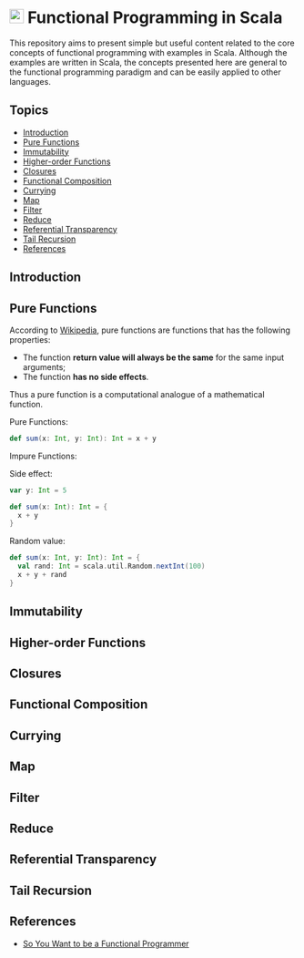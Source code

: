 # <img height=25 src="https://cdn.jsdelivr.net/gh/devicons/devicon/icons/scala/scala-original.svg" /> Functional Programming in Scala

This repository aims to present simple but useful content related to the core concepts of functional programming with examples in Scala.
Although the examples are written in Scala, the concepts presented here are general to the functional programming paradigm and can be easily applied to other languages.

## Topics

- [Introduction](#introduction)
- [Pure Functions](#pure-functions)
- [Immutability](#immutability)
- [Higher-order Functions](#higher-order-functions)
- [Closures](#closures)
- [Functional Composition](#functional-composition)
- [Currying](#currying)
- [Map](#map)
- [Filter](#filter)
- [Reduce](#reduce)
- [Referential Transparency](#referential-transparency)
- [Tail Recursion](#tail-recursion)
- [References](#references)

## Introduction

## Pure Functions

According to [Wikipedia](https://en.wikipedia.org/wiki/Pure_function), pure functions are functions that has the following properties:

- The function **return value will always be the same** for the same input arguments;
- The function **has no side effects**.

Thus a pure function is a computational analogue of a mathematical function.

Pure Functions:

```scala
def sum(x: Int, y: Int): Int = x + y
```

Impure Functions:

Side effect:

```scala
var y: Int = 5

def sum(x: Int): Int = {
  x + y
}
```

Random value:

```scala
def sum(x: Int, y: Int): Int = {
  val rand: Int = scala.util.Random.nextInt(100)
  x + y + rand
}
```

## Immutability

## Higher-order Functions

## Closures

## Functional Composition

## Currying

## Map

## Filter

## Reduce

## Referential Transparency

## Tail Recursion

## References

- [So You Want to be a Functional Programmer](https://cscalfani.medium.com/so-you-want-to-be-a-functional-programmer-part-1-1f15e387e536)
